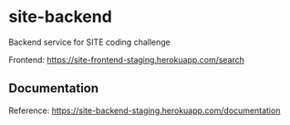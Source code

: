 # site-backend
Backend service for SITE coding challenge

Frontend: https://site-frontend-staging.herokuapp.com/search

## Documentation

Reference: https://site-backend-staging.herokuapp.com/documentation
